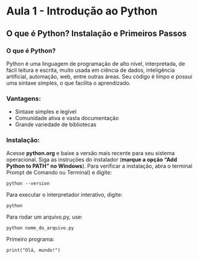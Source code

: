 # Aula 1 - Introdução ao Python
 ## O que é Python? Instalação e Primeiros Passos
 ### O que é Python?
 Python é uma linguagem de programação de alto nível, interpretada, de fácil leitura e escrita,
 muito usada em ciência de dados, inteligência artificial, automação, web, entre outras áreas. Seu
 código é limpo e possui uma sintaxe simples, o que facilita o aprendizado.
 ### Vantagens:
 - Sintaxe simples e legível
 - Comunidade ativa e vasta documentação
 - Grande variedade de bibliotecas
 ### Instalação:
 Acesse **python.org** e baixe a versão mais recente para seu sistema operacional.
 Siga as instruções do instalador (**marque a opção “Add Python to PATH” no Windows**).
 Para verificar a instalação, abra o terminal Prompt de Comando ou Terminal) e digite:

 ``python --version``

Para executar o interpretador interativo, digite:

 ``python``

Para rodar um arquivo.py, use:

 ``python nome_do_arquivo.py``

Primeiro programa:

 ``print("Olá, mundo!")``
 